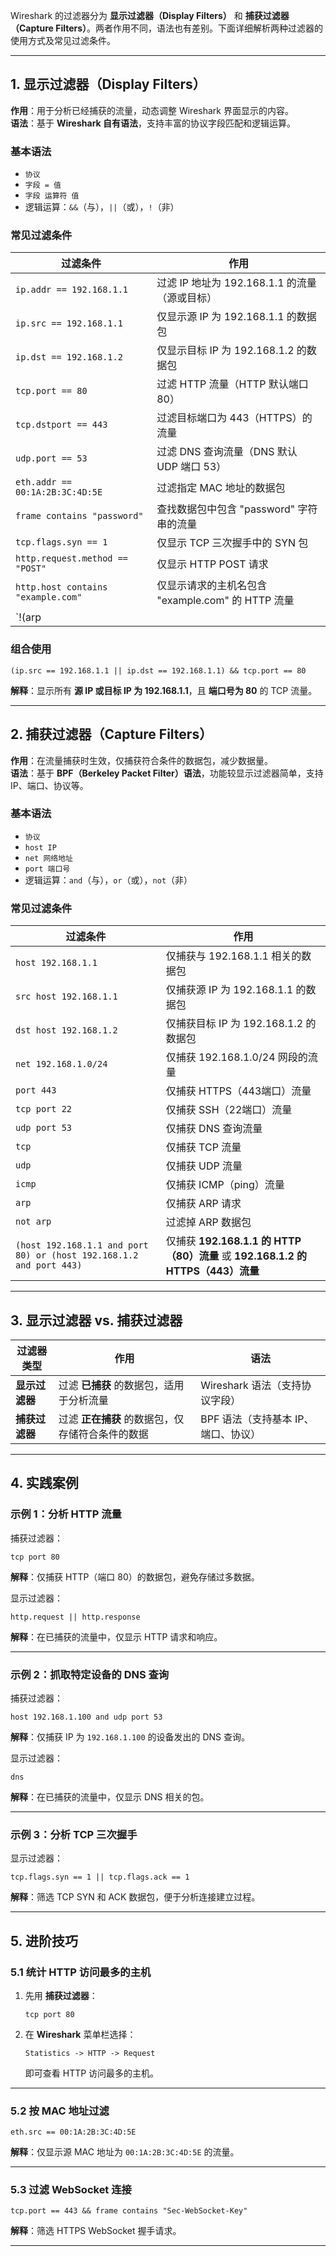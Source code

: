 Wireshark 的过滤器分为 **显示过滤器（Display Filters）** 和 **捕获过滤器（Capture Filters）**。两者作用不同，语法也有差别。下面详细解析两种过滤器的使用方式及常见过滤条件。

---

## 1. **显示过滤器（Display Filters）**
**作用**：用于分析已经捕获的流量，动态调整 Wireshark 界面显示的内容。  
**语法**：基于 **Wireshark 自有语法**，支持丰富的协议字段匹配和逻辑运算。

### **基本语法**
- `协议`
- `字段 = 值`
- `字段 运算符 值`
- 逻辑运算：`&&`（与），`||`（或），`!`（非）

### **常见过滤条件**
| 过滤条件 | 作用 |
|----------|------|
| `ip.addr == 192.168.1.1` | 过滤 IP 地址为 192.168.1.1 的流量（源或目标） |
| `ip.src == 192.168.1.1` | 仅显示源 IP 为 192.168.1.1 的数据包 |
| `ip.dst == 192.168.1.2` | 仅显示目标 IP 为 192.168.1.2 的数据包 |
| `tcp.port == 80` | 过滤 HTTP 流量（HTTP 默认端口 80） |
| `tcp.dstport == 443` | 过滤目标端口为 443（HTTPS）的流量 |
| `udp.port == 53` | 过滤 DNS 查询流量（DNS 默认 UDP 端口 53） |
| `eth.addr == 00:1A:2B:3C:4D:5E` | 过滤指定 MAC 地址的数据包 |
| `frame contains "password"` | 查找数据包中包含 "password" 字符串的流量 |
| `tcp.flags.syn == 1` | 仅显示 TCP 三次握手中的 SYN 包 |
| `http.request.method == "POST"` | 仅显示 HTTP POST 请求 |
| `http.host contains "example.com"` | 仅显示请求的主机名包含 "example.com" 的 HTTP 流量 |
| `!(arp || icmp)` | 过滤掉 ARP 和 ICMP 数据包 |

### **组合使用**
```plaintext
(ip.src == 192.168.1.1 || ip.dst == 192.168.1.1) && tcp.port == 80
```
**解释**：显示所有 **源 IP 或目标 IP 为 192.168.1.1**，且 **端口号为 80** 的 TCP 流量。

---

## 2. **捕获过滤器（Capture Filters）**
**作用**：在流量捕获时生效，仅捕获符合条件的数据包，减少数据量。  
**语法**：基于 **BPF（Berkeley Packet Filter）语法**，功能较显示过滤器简单，支持 IP、端口、协议等。

### **基本语法**
- `协议`
- `host IP`
- `net 网络地址`
- `port 端口号`
- 逻辑运算：`and`（与），`or`（或），`not`（非）

### **常见过滤条件**
| 过滤条件 | 作用 |
|----------|------|
| `host 192.168.1.1` | 仅捕获与 192.168.1.1 相关的数据包 |
| `src host 192.168.1.1` | 仅捕获源 IP 为 192.168.1.1 的数据包 |
| `dst host 192.168.1.2` | 仅捕获目标 IP 为 192.168.1.2 的数据包 |
| `net 192.168.1.0/24` | 仅捕获 192.168.1.0/24 网段的流量 |
| `port 443` | 仅捕获 HTTPS（443端口）流量 |
| `tcp port 22` | 仅捕获 SSH（22端口）流量 |
| `udp port 53` | 仅捕获 DNS 查询流量 |
| `tcp` | 仅捕获 TCP 流量 |
| `udp` | 仅捕获 UDP 流量 |
| `icmp` | 仅捕获 ICMP（ping）流量 |
| `arp` | 仅捕获 ARP 请求 |
| `not arp` | 过滤掉 ARP 数据包 |
| `(host 192.168.1.1 and port 80) or (host 192.168.1.2 and port 443)` | 仅捕获 **192.168.1.1 的 HTTP（80）流量** 或 **192.168.1.2 的 HTTPS（443）流量** |

---

## 3. **显示过滤器 vs. 捕获过滤器**
| 过滤器类型 | 作用 | 语法 |
|------------|------|------|
| **显示过滤器** | 过滤 **已捕获** 的数据包，适用于分析流量 | Wireshark 语法（支持协议字段） |
| **捕获过滤器** | 过滤 **正在捕获** 的数据包，仅存储符合条件的数据 | BPF 语法（支持基本 IP、端口、协议） |

---

## 4. **实践案例**
### **示例 1：分析 HTTP 流量**
捕获过滤器：
```plaintext
tcp port 80
```
**解释**：仅捕获 HTTP（端口 80）的数据包，避免存储过多数据。

显示过滤器：
```plaintext
http.request || http.response
```
**解释**：在已捕获的流量中，仅显示 HTTP 请求和响应。

---

### **示例 2：抓取特定设备的 DNS 查询**
捕获过滤器：
```plaintext
host 192.168.1.100 and udp port 53
```
**解释**：仅捕获 IP 为 `192.168.1.100` 的设备发出的 DNS 查询。

显示过滤器：
```plaintext
dns
```
**解释**：在已捕获的流量中，仅显示 DNS 相关的包。

---

### **示例 3：分析 TCP 三次握手**
显示过滤器：
```plaintext
tcp.flags.syn == 1 || tcp.flags.ack == 1
```
**解释**：筛选 TCP SYN 和 ACK 数据包，便于分析连接建立过程。

---

## 5. **进阶技巧**
### **5.1 统计 HTTP 访问最多的主机**
1. 先用 **捕获过滤器**：
   ```plaintext
   tcp port 80
   ```
2. 在 **Wireshark** 菜单栏选择：
   ```plaintext
   Statistics -> HTTP -> Request
   ```
   即可查看 HTTP 访问最多的主机。

---

### **5.2 按 MAC 地址过滤**
```plaintext
eth.src == 00:1A:2B:3C:4D:5E
```
**解释**：仅显示源 MAC 地址为 `00:1A:2B:3C:4D:5E` 的流量。

---

### **5.3 过滤 WebSocket 连接**
```plaintext
tcp.port == 443 && frame contains "Sec-WebSocket-Key"
```
**解释**：筛选 HTTPS WebSocket 握手请求。

---

